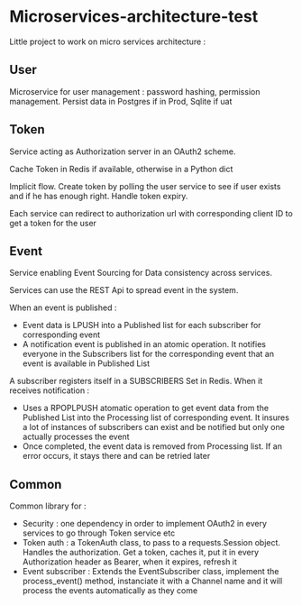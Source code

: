 # Microservices-architecture-test 

Little project to work on micro services architecture :

## User

Microservice for user management : password hashing, permission management. Persist data in Postgres if in Prod, Sqlite if uat

## Token

Service acting as Authorization server in an OAuth2 scheme.

Cache Token in Redis if available, otherwise in a Python dict

Implicit flow. Create token by polling the user service to see if user exists and if he has enough right. Handle token expiry.

Each service can redirect to authorization url with corresponding client ID to get a token for the user

## Event

Service enabling Event Sourcing for Data consistency across services. 

Services can use the REST Api to spread event in the system.

When an event is published :
* Event data is LPUSH into a Published list for each subscriber for corresponding event
* A notification event is published in an atomic operation. It notifies everyone in the Subscribers list for the corresponding event that an event is available in Published List

A subscriber registers itself in a SUBSCRIBERS Set in Redis. When it receives notification :
  * Uses a RPOPLPUSH atomatic operation to get event data from the Published List into the Processing list of corresponding event. It insures a lot of instances of subscribers can exist and be notified but only one actually processes the event
  * Once completed, the event data is removed from Processing list. If an error occurs, it stays there and can be retried later
  
## Common

Common library for :
* Security : one dependency in order to implement OAuth2 in every services to go through Token service etc
* Token auth : a TokenAuth class, to pass to a requests.Session object. Handles the authorization. Get a token, caches it, put it in every Authorization header as Bearer, when it expires, refresh it
* Event subscriber : Extends the EventSubscriber class, implement the process_event() method, instanciate it with a Channel name and it will process the events automatically as they come
